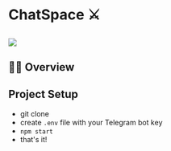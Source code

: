 # ChatSpace ⚔️
![](https://i.imgur.com/IfPAud9.jpg)
---

## 🧙‍♂️ Overview 

## Project Setup

* git clone
* create `.env` file with your Telegram bot key
* `npm start`
* that's it!
